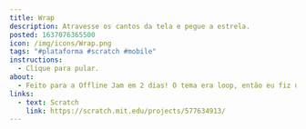 ```yaml
---
title: Wrap
description: Atravesse os cantos da tela e pegue a estrela.
posted: 1637076365500
icon: /img/icons/Wrap.png
tags: "#plataforma #scratch #mobile"
instructions:
  - Clique para pular.
about:
  - Feito para a Offline Jam em 2 dias! O tema era loop, então eu fiz um jogo em que você pode ir de um lado pro outro da tela.
links:
  - text: Scratch
    link: https://scratch.mit.edu/projects/577634913/
---
```

<scratch url="https://scratch.mit.edu/projects/577634913/"></scratch>